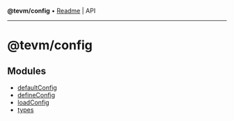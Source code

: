 **@tevm/config** • [Readme](README.md) \| API

***

# @tevm/config

## Modules

- [defaultConfig](defaultConfig/README.md)
- [defineConfig](defineConfig/README.md)
- [loadConfig](loadConfig/README.md)
- [types](types/README.md)
